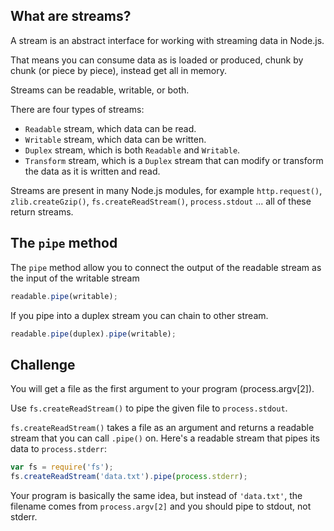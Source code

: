 ## What are streams?

A stream is an abstract interface for working with streaming data in Node.js.

That means you can consume data as is loaded or produced, chunk by chunk (or
piece by piece), instead get all in memory.

Streams can be readable, writable, or both.

There are four types of streams:

* `Readable` stream, which data can be read.
* `Writable` stream, which data can be written.
* `Duplex` stream, which is both `Readable` and `Writable`.
* `Transform` stream, which is a `Duplex` stream that can modify or transform
  the data as it is written and read.

Streams are present in many Node.js modules, for example `http.request()`,
`zlib.createGzip()`, `fs.createReadStream()`, `process.stdout` ... all of these
return streams.

## The `pipe` method

The `pipe` method allow you to connect the output of the readable stream as the
input of the writable stream

```js
readable.pipe(writable);
```

If you pipe into a duplex stream you can chain to other stream.

```js
readable.pipe(duplex).pipe(writable);
```

## Challenge

You will get a file as the first argument to your program (process.argv[2]).

Use `fs.createReadStream()` to pipe the given file to `process.stdout`.

`fs.createReadStream()` takes a file as an argument and returns a readable
stream that you can call `.pipe()` on. Here's a readable stream that pipes its
data to `process.stderr`:

```js
var fs = require('fs');
fs.createReadStream('data.txt').pipe(process.stderr);
```

Your program is basically the same idea, but instead of `'data.txt'`, the
filename comes from `process.argv[2]` and you should pipe to stdout, not stderr.
